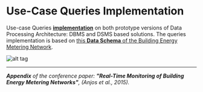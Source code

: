 # Use-Case Queries Implementation

Use-case Queries [**implementation**](https://github.com/diogo-gsa/UseCaseQueriesImpl/tree/master/UseCaseQsImpl) on both prototype versions of Data Processing Architecture: DBMS and DSMS based solutions.
The queries implementation is based on [this **Data Schema** of the Building Energy Metering Network](https://github.com/diogo-gsa/EnergyMeteringNetwork/wiki/Data-Schema).


![alt tag](http://web.ist.utl.pt/~ist162490/RTMonitoringPaper/UseCaseQueriesGraph.png)

***

_**Appendix** of the conference paper: **"Real-Time Monitoring of Building Energy Metering Networks"**, (Anjos et al., 2015)._
